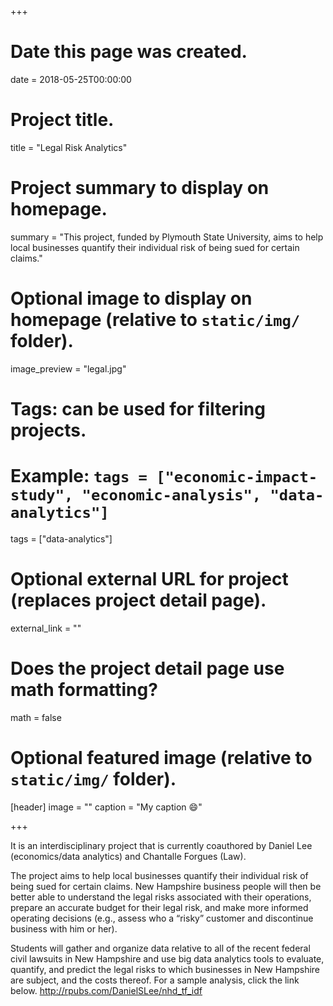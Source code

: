 +++
# Date this page was created.
date = 2018-05-25T00:00:00

# Project title.
title = "Legal Risk Analytics"

# Project summary to display on homepage.
summary = "This project, funded by Plymouth State University, aims to help local businesses quantify their individual risk of being sued for certain claims."

# Optional image to display on homepage (relative to `static/img/` folder).
image_preview = "legal.jpg"

# Tags: can be used for filtering projects.
# Example: `tags = ["economic-impact-study", "economic-analysis", "data-analytics"]`
tags = ["data-analytics"]

# Optional external URL for project (replaces project detail page).
external_link = ""

# Does the project detail page use math formatting?
math = false

# Optional featured image (relative to `static/img/` folder).
[header]
image = ""
caption = "My caption :smile:"

+++

It is an interdisciplinary project that is currently coauthored by Daniel Lee (economics/data analytics) and Chantalle Forgues (Law).

The project aims to help local businesses quantify their individual risk of being sued for certain claims. New Hampshire business people will then be better able to understand the legal risks associated with their operations, prepare an accurate budget for their legal risk, and make more informed operating decisions (e.g., assess who a “risky” customer and discontinue business with him or her).

Students will gather and organize data relative to all of the recent federal civil lawsuits in New Hampshire and use big data analytics tools to evaluate, quantify, and predict the legal risks to which businesses in New Hampshire are subject, and the costs thereof. For a sample analysis, click the link below.
http://rpubs.com/DanielSLee/nhd_tf_idf 
